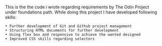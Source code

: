 ﻿This is the the code i wrote regarding requirements by The Odin Project under foundations path.
While doing this project I have developed following skills:

    • Further development of Git and Github project management
    • Structuring HTML documents for further development
    • Using flex box and responsive to achieve the wanted designed
    • Improved CSS skills regarding selectors


